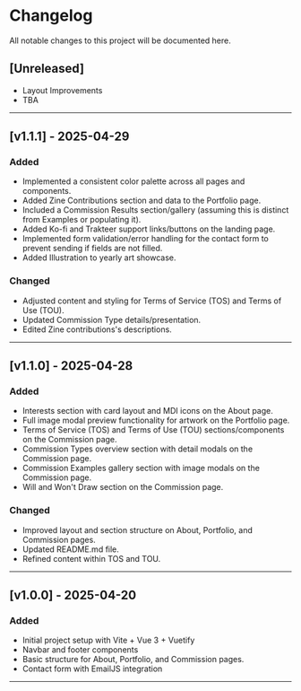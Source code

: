 # Changelog

All notable changes to this project will be documented here.

## [Unreleased]

- Layout Improvements
- TBA

---

## [v1.1.1] - 2025-04-29

### Added
- Implemented a consistent color palette across all pages and components.
- Added Zine Contributions section and data to the Portfolio page.
- Included a Commission Results section/gallery (assuming this is distinct from Examples or populating it).
- Added Ko-fi and Trakteer support links/buttons on the landing page.
- Implemented form validation/error handling for the contact form to prevent sending if fields are not filled.
- Added Illustration to yearly art showcase.

### Changed
- Adjusted content and styling for Terms of Service (TOS) and Terms of Use (TOU).
- Updated Commission Type details/presentation.
- Edited Zine contributions's descriptions.

---

## [v1.1.0] - 2025-04-28

### Added
- Interests section with card layout and MDI icons on the About page.
- Full image modal preview functionality for artwork on the Portfolio page.
- Terms of Service (TOS) and Terms of Use (TOU) sections/components on the Commission page.
- Commission Types overview section with detail modals on the Commission page.
- Commission Examples gallery section with image modals on the Commission page.
- Will and Won't Draw section on the Commission page.

### Changed
- Improved layout and section structure on About, Portfolio, and Commission pages.
- Updated README.md file.
- Refined content within TOS and TOU.

---

## [v1.0.0] - 2025-04-20

### Added
- Initial project setup with Vite + Vue 3 + Vuetify
- Navbar and footer components
- Basic structure for About, Portfolio, and Commission pages.
- Contact form with EmailJS integration

---
